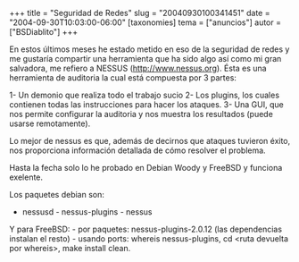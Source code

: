 +++
title = "Seguridad de Redes"
slug = "20040930100341451"
date = "2004-09-30T10:03:00-06:00"
[taxonomies]
tema = ["anuncios"]
autor = ["BSDiablito"]
+++

En estos últimos meses he estado metido en eso de la seguridad de redes
y me gustaría compartir una herramienta que ha sido algo así como mi
gran salvadora, me refiero a NESSUS (http://www.nessus.org). Ésta es una
herramienta de auditoria la cual está compuesta por 3 partes:

<!-- more -->
1- Un demonio que realiza todo el trabajo sucio 2- Los plugins, los
cuales contienen todas las instrucciones para hacer los ataques. 3- Una
GUI, que nos permite configurar la auditoria y nos muestra los
resultados (puede usarse remotamente).

Lo mejor de nessus es que, además de decirnos que ataques tuvieron
éxito, nos proporciona información detallada de cómo resolver el
problema.

Hasta la fecha solo lo he probado en Debian Woody y FreeBSD y funciona
exelente.

Los paquetes debian son:  
- nessusd - nessus-plugins - nessus

Y para FreeBSD: - por paquetes: nessus-plugins-2.0.12 (las dependencias
instalan el resto) - usando ports: whereis nessus-plugins, cd \<ruta
devuelta por whereis\>, make install clean.

